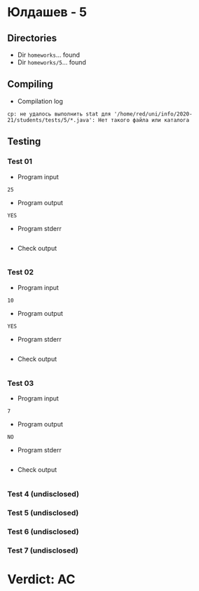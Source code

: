 # Юлдашев - 5
## Directories
- Dir `homeworks`... found
- Dir `homeworks/5`... found
## Compiling
- Compilation log
```
cp: не удалось выполнить stat для '/home/red/uni/info/2020-21/students/tests/5/*.java': Нет такого файла или каталога

```
## Testing
### Test 01
- Program input
```
25

```
- Program output
```
YES

```
- Program stderr
```

```
- Check output
```

```
### Test 02
- Program input
```
10

```
- Program output
```
YES

```
- Program stderr
```

```
- Check output
```

```
### Test 03
- Program input
```
7

```
- Program output
```
NO

```
- Program stderr
```

```
- Check output
```

```
### Test 4 (undisclosed)
### Test 5 (undisclosed)
### Test 6 (undisclosed)
### Test 7 (undisclosed)
# Verdict: AC
